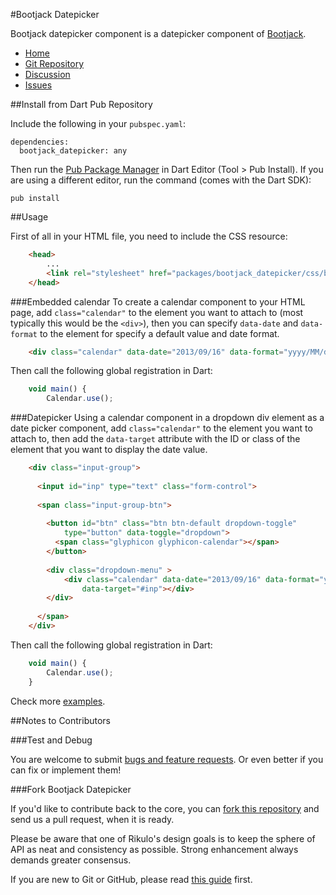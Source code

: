 #Bootjack Datepicker

Bootjack datepicker component is a datepicker component of [Bootjack](http://github.com/rikulo/bootjack).

* [Home](http://rikulo.org)
* [Git Repository](https://github.com/rikulo/bootjack-datepicker)
* [Discussion](http://stackoverflow.com/questions/tagged/rikulo)
* [Issues](https://github.com/rikulo/bootjack-datepicker/issues)

##Install from Dart Pub Repository

Include the following in your `pubspec.yaml`:

    dependencies:
      bootjack_datepicker: any

Then run the [Pub Package Manager](http://pub.dartlang.org/doc) in Dart Editor (Tool > Pub Install). If you are using a different editor, run the command
(comes with the Dart SDK):

    pub install

##Usage

First of all in your HTML file, you need to include the CSS resource:
```html
	<head>
		...
		<link rel="stylesheet" href="packages/bootjack_datepicker/css/bootjack-datepicker.min.css">
	</head>
```
###Embedded calendar
To create a calendar component to your HTML page, add `class="calendar"` to the element you want to attach to (most typically this would be the `<div>`), 
then you can specify `data-date` and `data-format` to the element for specify a default value and date format.
```html
	<div class="calendar" data-date="2013/09/16" data-format="yyyy/MM/dd"></div>
```
Then call the following global registration in Dart:
```javascript
	void main() {
		Calendar.use();
```
###Datepicker
Using a calendar component in a dropdown div element as a date picker component, add `class="calendar"` to the element you want to attach to, 
then add the `data-target` attribute with the ID or class of the element that you want to display the date value.
```html
	<div class="input-group">
		
	  <input id="inp" type="text" class="form-control">
	  
	  <span class="input-group-btn">
		
		<button id="btn" class="btn btn-default dropdown-toggle" 
			type="button" data-toggle="dropdown">
		  <span class="glyphicon glyphicon-calendar"></span>
		</button>
		
		<div class="dropdown-menu" >
			<div class="calendar" data-date="2013/09/16" data-format="yyyy/MM/dd"
				data-target="#inp"></div>
		</div>
		
	  </span>
	</div>
```
Then call the following global registration in Dart:
```javascript
	void main() {
		Calendar.use();
	}
```
Check more [examples](https://github.com/rikulo/bootjack-datepicker/tree/master/example).
	
##Notes to Contributors

###Test and Debug

You are welcome to submit [bugs and feature requests](https://github.com/rikulo/bootjack-datepicker/issues). Or even better if you can fix or implement them!

###Fork Bootjack Datepicker

If you'd like to contribute back to the core, you can [fork this repository](https://help.github.com/articles/fork-a-repo) and send us a pull request, when it is ready.

Please be aware that one of Rikulo's design goals is to keep the sphere of API as neat and consistency as possible. Strong enhancement always demands greater consensus.

If you are new to Git or GitHub, please read [this guide](https://help.github.com/) first.
